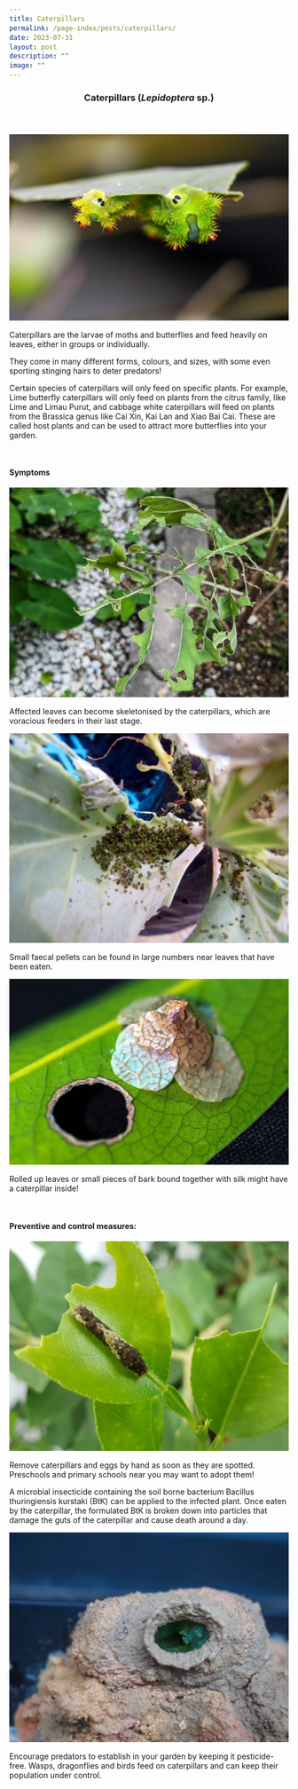 ```yaml
---
title: Caterpillars
permalink: /page-index/pests/caterpillars/
date: 2023-07-31
layout: post
description: ""
image: ""
---
```

<header>
	<h3>Caterpillars (<em>Lepidoptera</em> sp.)</h3><h3>
</h3></header>

<section>
	<img title="Stinging nettle caterpillars feeding on a leaf. Photo by Victoria Lim." src="/images/Biodiversity/blue-striped%20nettle%20grub%20(parasa%20lepida)%20-%20caterpillar%20-%20ppn%205victorialim.jpg">
<p>Caterpillars are the larvae of moths and butterflies and feed heavily on leaves, either in groups or individually.</p>
<p>They come in many different forms, colours, and sizes, with some even sporting stinging hairs to deter predators! </p>
<p>Certain species of caterpillars will only feed on specific plants. For example, Lime butterfly caterpillars will only feed on plants from the citrus family, like Lime and Limau Purut, and cabbage white caterpillars will feed on plants from the Brassica genus like Cai Xin, Kai Lan and Xiao Bai Cai. These are called host plants and can be used to attract more butterflies into your garden.  </p>
<br>
</section>
		
<section>
<h4>Symptoms</h4>
	<img title="A Kai lan leaf skeletonised by caterpillars. Photo by Jacqueline Chua." src="/images/Biodiversity/CaterpillarDamage_JacChua%20(2).jpg">
<p>Affected leaves can become skeletonised by the caterpillars, which are voracious feeders in their last stage.</p>
		<img title="Caterpillar faecal pellets found under extensively eaten leaves. photo by Victoria Lim." src="/images/Biodiversity/caterpillar%20damage%20on%20cabbage%20leaf%20-%20frass%20(1)victorialim.jpg">
<p>Small faecal pellets can be found in large numbers near leaves that have been eaten.</p>
<img title="A bagworm caterpillar in its leaf covering next to a hole made by the caterpillar. Photo by Victoria Lim." src="/images/Biodiversity/bagworm%20on%20diospyros%20malabarica%20-%20hortpark%205victorialim.jpg">
<p>Rolled up leaves or small pieces of bark bound together with silk might have a caterpillar inside!</p>
<br>
</section>

<section>
<h4>Preventive and control measures:</h4>
	<img title="A lime caterpillar next to a partially eaten leaf. Lime caterpillars are often reared by schools for science class. Photo by Jacqueline Chua." src="/images/Biodiversity/Caterpillar_LimeCaterpillar_JacChua%20(1).jpg">
<p>Remove caterpillars and eggs by hand as soon as they are spotted. Preschools and primary schools near you may want to adopt them!</p>
<p>A microbial insecticide containing the soil borne bacterium Bacillus thuringiensis kurstaki (BtK) can be applied to the infected plant. Once eaten by the caterpillar, the formulated BtK is broken down into particles that damage the guts of the caterpillar and cause death around a day.</p>
	<img title="A dead caterpillar in a potter wasp nest. Potter wasps will feed caterpillars to their young. Photo by Jacqueline Chua." src="/images/Biodiversity/CaterpillarInPotterWaspNest_JacChua%20(1).jpg">
<p>Encourage predators to establish in your garden by keeping it pesticide-free. Wasps, dragonflies and birds feed on caterpillars and can keep their population under control. </p>
</section>